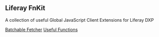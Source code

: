 ## Liferay FnKit

A collection of useful Global JavaScript Client Extensions for Liferay DXP

[Batchable Fetcher](../client-extensions//batchable-fetcher-global-js/README.md)
[Useful Functions](../client-extensions/useful-functions-global-js/README.md)
